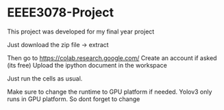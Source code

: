 # EEEE3078-Project
This project was developed for my final year project


Just download the zip file -> extract

Then go to https://colab.research.google.com/
Create an account if asked (its free)
Upload the ipython document in the workspace

Just run the cells as usual. 

Make sure to change the runtime to GPU platform if needed. 
Yolov3 only runs in GPU platform. So dont forget to change
